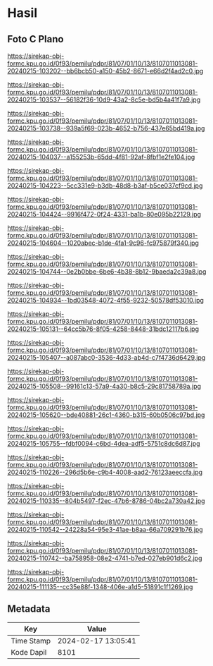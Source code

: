 # Hasil

## Foto C Plano

https://sirekap-obj-formc.kpu.go.id/0f93/pemilu/pdpr/81/07/01/10/13/8107011013081-20240215-103202--bb6bcb50-a150-45b2-8671-e66d2f4ad2c0.jpg

https://sirekap-obj-formc.kpu.go.id/0f93/pemilu/pdpr/81/07/01/10/13/8107011013081-20240215-103537--56182f36-10d9-43a2-8c5e-bd5b4a41f7a9.jpg

https://sirekap-obj-formc.kpu.go.id/0f93/pemilu/pdpr/81/07/01/10/13/8107011013081-20240215-103738--939a5f69-023b-4652-b756-437e65bd419a.jpg

https://sirekap-obj-formc.kpu.go.id/0f93/pemilu/pdpr/81/07/01/10/13/8107011013081-20240215-104037--a155253b-65dd-4f81-92af-8fbf1e2fe104.jpg

https://sirekap-obj-formc.kpu.go.id/0f93/pemilu/pdpr/81/07/01/10/13/8107011013081-20240215-104223--5cc331e9-b3db-48d8-b3af-b5ce037cf9cd.jpg

https://sirekap-obj-formc.kpu.go.id/0f93/pemilu/pdpr/81/07/01/10/13/8107011013081-20240215-104424--9916f472-0f24-4331-ba1b-80e095b22129.jpg

https://sirekap-obj-formc.kpu.go.id/0f93/pemilu/pdpr/81/07/01/10/13/8107011013081-20240215-104604--1020abec-b1de-4fa1-9c96-fc975879f340.jpg

https://sirekap-obj-formc.kpu.go.id/0f93/pemilu/pdpr/81/07/01/10/13/8107011013081-20240215-104744--0e2b0bbe-6be6-4b38-8b12-9baeda2c39a8.jpg

https://sirekap-obj-formc.kpu.go.id/0f93/pemilu/pdpr/81/07/01/10/13/8107011013081-20240215-104934--1bd03548-4072-4f55-9232-50578df53010.jpg

https://sirekap-obj-formc.kpu.go.id/0f93/pemilu/pdpr/81/07/01/10/13/8107011013081-20240215-105131--64cc5b76-8f05-4258-8448-31bdc12117b6.jpg

https://sirekap-obj-formc.kpu.go.id/0f93/pemilu/pdpr/81/07/01/10/13/8107011013081-20240215-105407--a087abc0-3536-4d33-ab4d-c7f4736d6429.jpg

https://sirekap-obj-formc.kpu.go.id/0f93/pemilu/pdpr/81/07/01/10/13/8107011013081-20240215-105508--99161c13-57a9-4a30-b8c5-29c81758789a.jpg

https://sirekap-obj-formc.kpu.go.id/0f93/pemilu/pdpr/81/07/01/10/13/8107011013081-20240215-105620--bde40881-26c1-4360-b315-60b0506c97bd.jpg

https://sirekap-obj-formc.kpu.go.id/0f93/pemilu/pdpr/81/07/01/10/13/8107011013081-20240215-105755--fdbf0094-c6bd-4dea-adf5-5751c8dc6d87.jpg

https://sirekap-obj-formc.kpu.go.id/0f93/pemilu/pdpr/81/07/01/10/13/8107011013081-20240215-110226--296d5b6e-c9b4-4008-aad2-76123aeeccfa.jpg

https://sirekap-obj-formc.kpu.go.id/0f93/pemilu/pdpr/81/07/01/10/13/8107011013081-20240215-110335--804b5497-f2ec-47b6-8786-04bc2a730a42.jpg

https://sirekap-obj-formc.kpu.go.id/0f93/pemilu/pdpr/81/07/01/10/13/8107011013081-20240215-110542--24228a54-95e3-41ae-b8aa-66a709291b76.jpg

https://sirekap-obj-formc.kpu.go.id/0f93/pemilu/pdpr/81/07/01/10/13/8107011013081-20240215-110742--ba758958-08e2-4741-b7ed-027eb901d6c2.jpg

https://sirekap-obj-formc.kpu.go.id/0f93/pemilu/pdpr/81/07/01/10/13/8107011013081-20240215-111135--cc35e88f-1348-406e-a1d5-51891c1f1269.jpg


## Metadata

| Key        | Value               |
| ---------- | ------------------- |
| Time Stamp | 2024-02-17 13:05:41 |
| Kode Dapil | 8101                |



